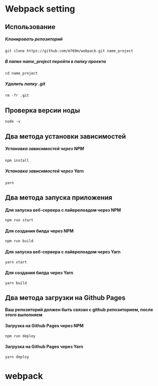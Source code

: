 # Webpack setting

## Использование

##### Клонировать репозиторий

```
git clone https://github.com/m769m/webpack.git name_project
```

##### В папке name_project перейти в папку проекта

```
cd name_project
```

##### Удалить папку .git

```
rm -fr .git
```

## Проверка версии ноды

```
node -v
```

## Два метода установки зависимостей

##### Установка зависимостей через NPM

```
npm install
```

##### Установка зависимостей через Yarn

```
yarn
```

## Два метода запуска приложения

#### Для запуска веб-сервера с лайврелоадом через NPM

```
npm run start
```

#### Для создания билда через NPM

```
npm run build
```

#### Для запуска веб-сервера с лайврелоадом через Yarn

```
yarn start
```

#### Для создания билда через Yarn

```
yarn build
```

## Два метода загрузки на Github Pages

**Ваш репозиторий должен быть связан с github репозиторием, после этого выполняем**

#### Загрузка на Github Pages через NPM

```
npm run deploy
```

#### Загрузка на Github Pages через Yarn

```
yarn deploy
```
# webpack
